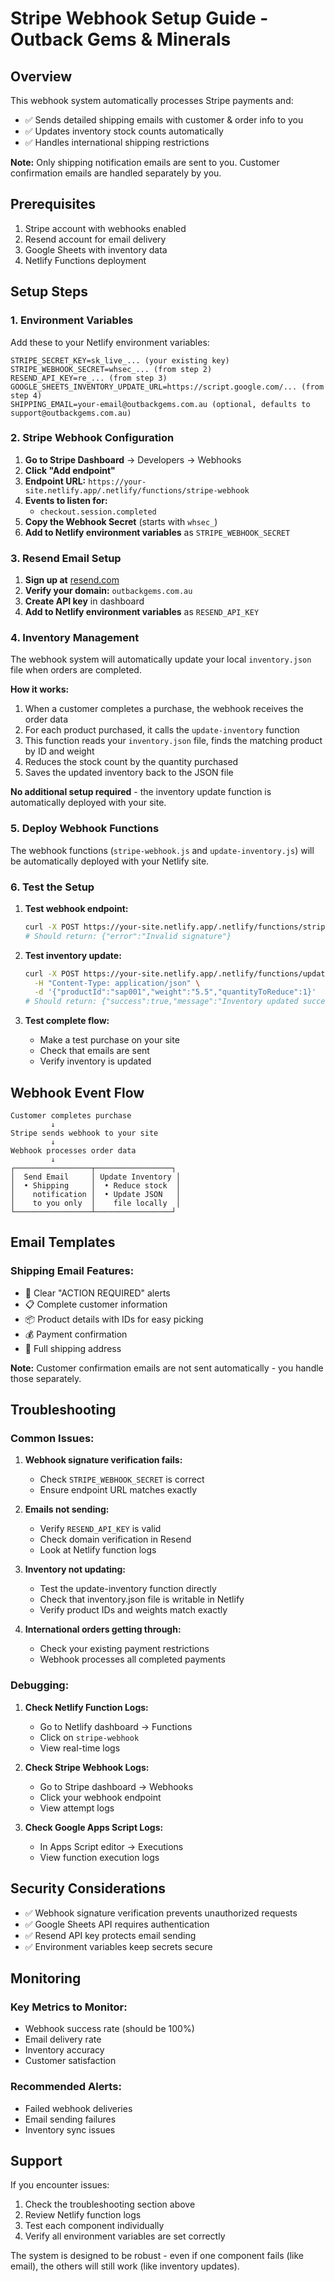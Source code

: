 # Stripe Webhook Setup Guide - Outback Gems & Minerals

## Overview
This webhook system automatically processes Stripe payments and:
- ✅ Sends detailed shipping emails with customer & order info to you
- ✅ Updates inventory stock counts automatically
- ✅ Handles international shipping restrictions

**Note:** Only shipping notification emails are sent to you. Customer confirmation emails are handled separately by you.

## Prerequisites
1. Stripe account with webhooks enabled
2. Resend account for email delivery
3. Google Sheets with inventory data
4. Netlify Functions deployment

## Setup Steps

### 1. Environment Variables
Add these to your Netlify environment variables:

```
STRIPE_SECRET_KEY=sk_live_... (your existing key)
STRIPE_WEBHOOK_SECRET=whsec_... (from step 2)
RESEND_API_KEY=re_... (from step 3)
GOOGLE_SHEETS_INVENTORY_UPDATE_URL=https://script.google.com/... (from step 4)
SHIPPING_EMAIL=your-email@outbackgems.com.au (optional, defaults to support@outbackgems.com.au)
```

### 2. Stripe Webhook Configuration

1. **Go to Stripe Dashboard** → Developers → Webhooks
2. **Click "Add endpoint"**
3. **Endpoint URL:** `https://your-site.netlify.app/.netlify/functions/stripe-webhook`
4. **Events to listen for:**
   - `checkout.session.completed`
5. **Copy the Webhook Secret** (starts with `whsec_`)
6. **Add to Netlify environment variables** as `STRIPE_WEBHOOK_SECRET`

### 3. Resend Email Setup

1. **Sign up at** [resend.com](https://resend.com)
2. **Verify your domain:** `outbackgems.com.au`
3. **Create API key** in dashboard
4. **Add to Netlify environment variables** as `RESEND_API_KEY`

### 4. Inventory Management

The webhook system will automatically update your local `inventory.json` file when orders are completed. 

**How it works:**
1. When a customer completes a purchase, the webhook receives the order data
2. For each product purchased, it calls the `update-inventory` function
3. This function reads your `inventory.json` file, finds the matching product by ID and weight
4. Reduces the stock count by the quantity purchased
5. Saves the updated inventory back to the JSON file

**No additional setup required** - the inventory update function is automatically deployed with your site.

### 5. Deploy Webhook Functions

The webhook functions (`stripe-webhook.js` and `update-inventory.js`) will be automatically deployed with your Netlify site.

### 6. Test the Setup

1. **Test webhook endpoint:**
   ```bash
   curl -X POST https://your-site.netlify.app/.netlify/functions/stripe-webhook
   # Should return: {"error":"Invalid signature"}
   ```

2. **Test inventory update:**
   ```bash
   curl -X POST https://your-site.netlify.app/.netlify/functions/update-inventory \
     -H "Content-Type: application/json" \
     -d '{"productId":"sap001","weight":"5.5","quantityToReduce":1}'
   # Should return: {"success":true,"message":"Inventory updated successfully",...}
   ```

3. **Test complete flow:**
   - Make a test purchase on your site
   - Check that emails are sent
   - Verify inventory is updated

## Webhook Event Flow

```
Customer completes purchase
         ↓
Stripe sends webhook to your site
         ↓
Webhook processes order data
         ↓
┌─────────────────┬─────────────────┐
│  Send Email     │ Update Inventory │
│  • Shipping     │  • Reduce stock  │
│    notification │  • Update JSON   │
│    to you only  │    file locally  │
└─────────────────┴─────────────────┘
```

## Email Templates

### Shipping Email Features:
- 🚚 Clear "ACTION REQUIRED" alerts
- 📋 Complete customer information  
- 📦 Product details with IDs for easy picking
- 💰 Payment confirmation
- 📍 Full shipping address

**Note:** Customer confirmation emails are not sent automatically - you handle those separately.

## Troubleshooting

### Common Issues:

1. **Webhook signature verification fails:**
   - Check `STRIPE_WEBHOOK_SECRET` is correct
   - Ensure endpoint URL matches exactly

2. **Emails not sending:**
   - Verify `RESEND_API_KEY` is valid
   - Check domain verification in Resend
   - Look at Netlify function logs

3. **Inventory not updating:**
   - Test the update-inventory function directly
   - Check that inventory.json file is writable in Netlify
   - Verify product IDs and weights match exactly

4. **International orders getting through:**
   - Check your existing payment restrictions
   - Webhook processes all completed payments

### Debugging:

1. **Check Netlify Function Logs:**
   - Go to Netlify dashboard → Functions
   - Click on `stripe-webhook`
   - View real-time logs

2. **Check Stripe Webhook Logs:**
   - Go to Stripe dashboard → Webhooks
   - Click your webhook endpoint
   - View attempt logs

3. **Check Google Apps Script Logs:**
   - In Apps Script editor → Executions
   - View function execution logs

## Security Considerations

- ✅ Webhook signature verification prevents unauthorized requests
- ✅ Google Sheets API requires authentication
- ✅ Resend API key protects email sending
- ✅ Environment variables keep secrets secure

## Monitoring

### Key Metrics to Monitor:
- Webhook success rate (should be 100%)
- Email delivery rate
- Inventory accuracy
- Customer satisfaction

### Recommended Alerts:
- Failed webhook deliveries
- Email sending failures
- Inventory sync issues

## Support

If you encounter issues:
1. Check the troubleshooting section above
2. Review Netlify function logs
3. Test each component individually
4. Verify all environment variables are set correctly

The system is designed to be robust - even if one component fails (like email), the others will still work (like inventory updates).

